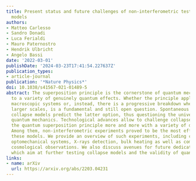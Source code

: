 ```yaml
---
title: Present status and future challenges of non-interferometric tests of collapse
  models
authors:
- Matteo Carlesso
- Sandro Donadi
- Luca Ferialdi
- Mauro Paternostro
- Hendrik Ulbricht
- Angelo Bassi
date: '2022-03-01'
publishDate: '2024-03-23T17:41:54.227637Z'
publication_types:
- article-journal
publication: '*Nature Physics*'
doi: 10.1038/s41567-021-01489-5
abstract: The superposition principle is the cornerstone of quantum mechanics, leading
  to a variety of genuinely quantum effects. Whether the principle applies also to
  macroscopic systems or, instead, there is a progressive breakdown when moving to
  larger scales, is a fundamental and still open question. Spontaneous wavefunction
  collapse models predict the latter option, thus questioning the universality of
  quantum mechanics. Technological advances allow to challenge collapse models and
  the quantum superposition principle more and more with a variety of different experiments.
  Among them, non-interferometric experiments proved to be the most effective in testing
  these models. We provide an overview of such experiments, including cold atoms,
  optomechanical systems, X-rays detection, bulk heating as well as comparisons with
  cosmological observations. We also discuss avenues for future dedicated experiments,
  which aim at further testing collapse models and the validity of quantum mechanics.
links:
- name: arXiv
  url: https://arxiv.org/abs/2203.04231
---
```

